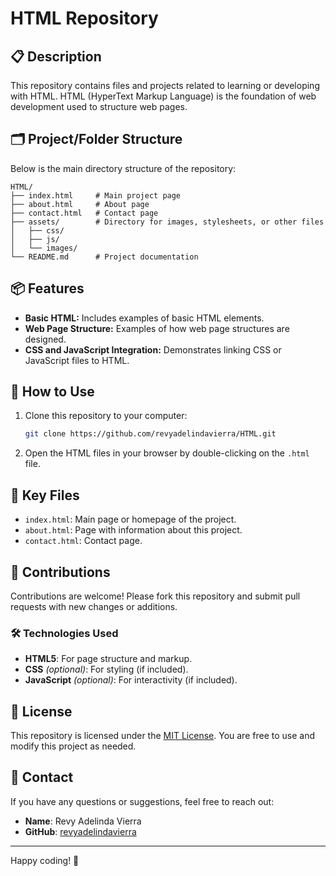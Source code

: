 # HTML Repository

## 📋 Description
This repository contains files and projects related to learning or developing with HTML. HTML (HyperText Markup Language) is the foundation of web development used to structure web pages.

## 🗂️ Project/Folder Structure
Below is the main directory structure of the repository:

```
HTML/
├── index.html     # Main project page
├── about.html     # About page
├── contact.html   # Contact page
├── assets/        # Directory for images, stylesheets, or other files
│   ├── css/
│   ├── js/
│   └── images/
└── README.md      # Project documentation
```

## 📦 Features
- **Basic HTML:** Includes examples of basic HTML elements.
- **Web Page Structure:** Examples of how web page structures are designed.
- **CSS and JavaScript Integration:** Demonstrates linking CSS or JavaScript files to HTML.

## 🚀 How to Use
1. Clone this repository to your computer:
   ```bash
   git clone https://github.com/revyadelindavierra/HTML.git
   ```
2. Open the HTML files in your browser by double-clicking on the `.html` file.

## 📂 Key Files
- `index.html`: Main page or homepage of the project.
- `about.html`: Page with information about this project.
- `contact.html`: Contact page.

## 🤝 Contributions
Contributions are welcome! Please fork this repository and submit pull requests with new changes or additions.

### 🛠️ Technologies Used
- **HTML5**: For page structure and markup.
- **CSS** *(optional)*: For styling (if included).
- **JavaScript** *(optional)*: For interactivity (if included).

## 📄 License
This repository is licensed under the [MIT License](LICENSE). You are free to use and modify this project as needed.

## 📧 Contact
If you have any questions or suggestions, feel free to reach out:
- **Name**: Revy Adelinda Vierra
- **GitHub**: [revyadelindavierra](https://github.com/revyadelindavierra)

---

Happy coding! 🚀

